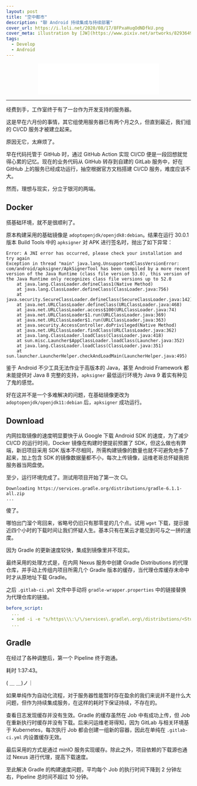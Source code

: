 ```yaml
---
layout: post
title: "空中都市"
description: "聊 Android 持续集成与持续部署"
cover_url: https://i.loli.net/2020/08/17/8FPxaHuqOdNDfkU.png
cover_meta: illustration by [JW](https://www.pixiv.net/artworks/82936493)
tags: 
  - Develop
  - Android
---
```


<p align="center"><iframe frameborder="no" border="0" marginwidth="0" marginheight="0" width=330 height=86 src="//music.163.com/outchain/player?type=2&id=41631066&auto=0&height=66"></iframe></p>

---

经费到手，工作室终于有了一台作为开发支持的服务器。

这是早在六月份的事情，其它组使用服务器已有两个月之久，但直到最近，我们组的 CI/CD 服务才被建立起来。

原因无它，太麻烦了。

早在代码托管于 GitHub 时，通过 GitHub Action 实现 CI/CD 便是一段回想就觉得心累的记忆。现在的业务代码从 GitHub 转存到自建的 GitLab 服务中，好在 GitHub 上的服务已经成功运行，抽空根据官方文档搭建 CI/CD 服务，难度应该不大。

然而，理想与现实，分立于银河的两端。

## Docker

搭基础环境，就不是很顺利了。

原本构建采用的基础镜像是 `adoptopenjdk/openjdk8:debian`。结果在运行 30.0.1 版本 Build Tools 中的 `apksigner` 对 APK 进行签名时，抛出了如下异常：

```
Error: A JNI error has occurred, please check your installation and try again
Exception in thread "main" java.lang.UnsupportedClassVersionError: com/android/apksigner/ApkSignerTool has been compiled by a more recent version of the Java Runtime (class file version 53.0), this version of the Java Runtime only recognizes class file versions up to 52.0
	at java.lang.ClassLoader.defineClass1(Native Method)
	at java.lang.ClassLoader.defineClass(ClassLoader.java:756)
	at java.security.SecureClassLoader.defineClass(SecureClassLoader.java:142)
	at java.net.URLClassLoader.defineClass(URLClassLoader.java:468)
	at java.net.URLClassLoader.access$100(URLClassLoader.java:74)
	at java.net.URLClassLoader$1.run(URLClassLoader.java:369)
	at java.net.URLClassLoader$1.run(URLClassLoader.java:363)
	at java.security.AccessController.doPrivileged(Native Method)
	at java.net.URLClassLoader.findClass(URLClassLoader.java:362)
	at java.lang.ClassLoader.loadClass(ClassLoader.java:418)
	at sun.misc.Launcher$AppClassLoader.loadClass(Launcher.java:352)
	at java.lang.ClassLoader.loadClass(ClassLoader.java:351)
	at sun.launcher.LauncherHelper.checkAndLoadMain(LauncherHelper.java:495)
```

鉴于 Android 不少工具无法作业于高版本的 Java，甚至 Android Framework 都未能提供对 Java 8 完整的支持，`apksigner` 最低运行环境为 Java 9 着实有种见了鬼的感觉。

好在这并不是一个多难解决的问题，在基础镜像更改为 `adoptopenjdk/openjdk11:debian` 后，`apksigner` 成功运行。

## Download

内网拉取镜像的速度明显要快于从 Google 下载 Android SDK 的速度，为了减少 CI/CD 的运行时间，Docker 镜像在构建时便提前预置了 SDK，但这么做也有弊端，新旧项目采用 SDK 版本不尽相同，所需构建镜像的数量也就不可避免地多了起来，加上包含 SDK 的镜像数据量都不小，每次上传镜像，运维老哥总怀疑我把服务器当网盘使。

至少，运行环境完成了。测试用项目开始了第一次 CI。

```
Downloading https://services.gradle.org/distributions/gradle-6.1.1-all.zip
...
```

傻了。

哪怕出门溜个弯回来，省略号仍旧只有那零星的几个点。试用 `wget` 下载，提示接近四个小时的下载时间让我们怀疑人生。基本只有在某云才能见到可与之一拼的速度。

因为 Gradle 的更新速度较快，集成到镜像里并不现实。

最终采用的处理方式是，在内网 Nexus 服务中创建 Gradle Distributions 的代理仓库，并手动上传组内项目所需几个 Gradle 版本的缓存，当代理仓库缓存未命中时才从原地址下载 Gradle。

之后 `.gitlab-ci.yml` 文件中手动将 `gradle-wrapper.properties` 中的链接替换为代理仓库的链接。

``` yml
before_script:
  ...
  - sed -i -e "s/https\\\:\/\/services\.gradle\.org\/distributions/<Studio Proxy Repository Path>/g" gradle/wrapper/gradle-wrapper.properties
  ...
```

## Gradle

在经过了各种调整后，第一个 Pipeline 终于跑通。

耗时 1:37:43。

( ＿ ＿)ノ｜

如果单纯作为自动化流程，对于服务器性能暂时存在盈余的我们来说并不是什么大问题，但作为持续集成服务，在这样的耗时下保证持续，不存在的。

查看日志发现缓存并没有生效。Gradle 的缓存虽然在 Job 中有成功上传，但 Job 在重新执行时缓存并没有下载。后来问运维老哥得知，因为 GitLab 与相关环境基于 Kubernetes，每次执行 Job 都会创建一组新的容器，因此在单纯在 `.gitlab-ci.yml` 内设置缓存无效。

最后采用的方式是通过 minIO 服务实现缓存。除此之外，项目依赖的下载源也通过 Nexus 进行代理，提高下载速度。

至此解决 Gradle 的构建速度问题，平均每个 Job 的执行时间下降到 2 分钟左右，Pipeline 总时间不超过 10 分钟。